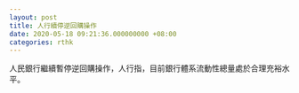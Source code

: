 ```yaml
---
layout: post
title: 人行續停逆回購操作
date: 2020-05-18 09:21:36.000000000 +08:00
categories: rthk
---
```


人民銀行繼續暫停逆回購操作，人行指，目前銀行體系流動性總量處於合理充裕水平。
